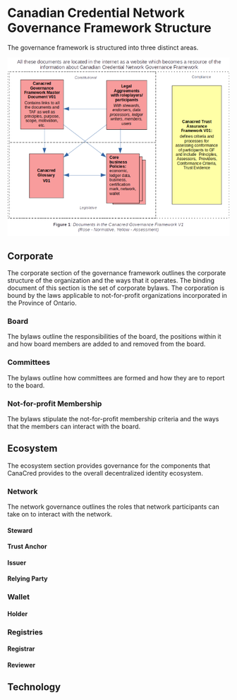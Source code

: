 # Canadian Credential Network Governance Framework Structure

The governance framework is structured into three distinct areas.

![](../images/GovernanceFramework.png)

## Corporate

The corporate section of the governance framework outlines the corporate structure of the organization and the ways that it operates.  The binding document of this section is the set of corporate bylaws.  The corporation is bound by the laws applicable to not-for-profit organizations incorporated in the Province of Ontario.  

### Board

The bylaws outline the responsibilities of the board, the positions within it and how board members are added to and removed from the board.

### Committees

The bylaws outline how committees are formed and how they are to report to the board.

### Not-for-profit Membership

The bylaws stipulate the not-for-profit membership criteria and the ways that the members can interact with the board.

## Ecosystem

The ecosystem section provides governance for the components that CanaCred provides to the overall decentralized identity ecosystem.

### Network

The network governance outlines the roles that network participants can take on to interact with the network.  

<!--// TODO: Move these terms to the glossary-->
#### Steward

#### Trust Anchor

#### Issuer

#### Relying Party

### Wallet

#### Holder

### Registries

#### Registrar

#### Reviewer

## Technology

